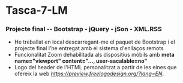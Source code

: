 # Tasca-7-LM
### Projecte final -- Bootstrap - jQuery - jSon - XML.RSS

- He treballat en local descarregant-me el paquet de Bootstrap i el projecte final l'he entregat amb el sistema d'enllaços remots
- Funcionalitat Zoom dehabilitada als dispositius mòbils amb **meta name="viewport" content="..., user-sacalable=no"**
- Logo del header de l'HTML personalitzat a partir de les eines que ofereix la web _https://preview.freelogodesign.org/?lang=EN_.
